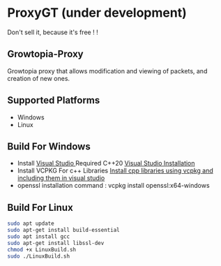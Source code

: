 # ProxyGT (under development)
Don't sell it, because it's free ! !
## Growtopia-Proxy
Growtopia proxy that allows modification and viewing of packets, and creation of new ones.

## Supported Platforms
- Windows
- Linux

## Build For Windows
- Install <a href="https://visualstudio.microsoft.com/downloads/"> Visual Studio  </a>  Required C++20 <a href="https://learn.microsoft.com/en-us/cpp/build/vscpp-step-0-installation?view=msvc-170"> Visual Studio Installation</a> 
- Install VCPKG For c++ Libraries <a href ="https://www.youtube.com/watch?v=F4TY_nV5cn8">Install cpp libraries using vcpkg and including them in visual studio</a>
- openssl installation command : vcpkg install openssl:x64-windows

## Build For Linux

```bash
sudo apt update
sudo apt-get install build-essential
sudo apt install gcc
sudo apt-get install libssl-dev
chmod +x LinuxBuild.sh
sudo ./LinuxBuild.sh
```
